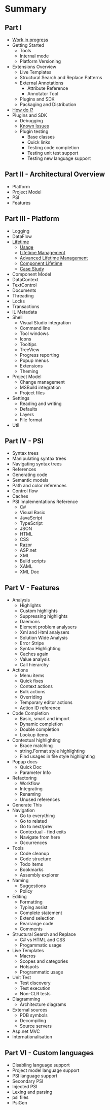 # Summary

## Part I
* [Work in progress](wip.md)
* Getting Started
   * Tools
   * Internal mode
   * Platform Versioning
* Extensions Overview
   * Live Templates
   * Structural Search and Replace Patterns
   * External Annotations
       * Attribute Reference
       * Annotator Tool
   * Plugins and SDK
   * Packaging and Distribution
* [How do I?](HowDoI.md)
* Plugins and SDK
   * Debugging
   * [Known Issues](Intro/KnownIssues.md)
   * Plugin testing
      * Base classes
      * Quick links
      * Testing code completion
      * Testing unit test support
      * Testing new language support

## Part II - Architectural Overview
* Platform
* Project Model
* PSI
* Features

## Part III - Platform
* Logging
* DataFlow
* [Lifetime](Platform/Lifetime.md)
   * [Usage](Platform/Lifetime/Usage.md)
   * [Lifetime Management](Platform/Lifetime/LifetimeDefinition.md)
   * [Advanced Lifetime Management](Platform/Lifetime/Advanced.md)
   * [Component Lifetime](Platform/Lifetime/ComponentModel.md)
   * [Case Study](Platform/Lifetime/CaseStudy.md)
* Component Model
* DataContext
* TextControl
* Documents
* Threading
* Locks
* Transactions
* IL Metadata
* Shell
   * Visual Studio integration
   * Command line
   * Tool windows
   * Icons
   * Tooltips
   * TreeView
   * Progress reporting
   * Popup menus
   * Extensions
   * Theming
* Project Model
   * Change management
   * MSBuild integration
   * Project files
* Settings
   * Reading and writing
   * Defaults
   * Layers
   * File format
* Util

## Part IV - PSI
* Syntax trees
* Manipulating syntax trees
* Navigating syntax trees
* References
* Generating code
* Semantic models
* Path and color references
* Control flow
* Caches
* PSI Implementations Reference
   * C#
   * Visual Basic
   * JavaScript
   * TypeScript
   * JSON
   * HTML
   * CSS
   * Razor
   * ASP.net
   * XML
   * Build scripts
   * XAML
   * XML Doc

## Part V - Features
* Analysis
   * Highlights
   * Custom highlights
   * Suppressing highlights
   * Daemons
   * Element problem analysers
   * Xml and Html analysers
   * Solution Wide Analysis
   * Error Stripe
   * Syntax Highlighting
   * Caches again
   * Value analysis
   * Call hierarchy
* Actions
   * Menu items
   * Quick fixes
   * Context actions
   * Bulk actions
   * Overriding
   * Temporary editor actions
   * Action ID reference 
* Code Completion
   * Basic, smart and import
   * Dynamic completion
   * Double completion
   * Lookup items
* Contextual highlighting
   * Brace matching
   * string.Format style highlighting
   * Find usages in file style highlighting
* Popup docs
   * Quick Doc
   * Parameter Info
* Refactoring
   * Workflow
   * Integrating
   * Renaming
   * Unused references
* Generate This
* Navigation
   * Go to everything
   * Go to related
   * Go to next/prev
   * Contextual - find exits
   * Navigate from here
   * Occurrences
* Tools
   * Code cleanup
   * Code structure
   * Todo items
   * Bookmarks
   * Assembly explorer
* Naming
   * Suggestions
   * Policy
* Editing
   * Formatting
   * Typing assist
   * Complete statement
   * Extend selection
   * Rearrange code
   * Comments
* Structural Search and Replace
   * C# vs HTML and CSS
   * Progammatic usage
* Live Templates
   * Macros
   * Scopes and categories
   * Hotspots
   * Programmatic usage
* Unit Test
   * Test discovery
   * Test execution
   * Non-CLR tests
* Diagramming
   * Architecture diagrams
* External sources
   * PDB symbols
   * Decompiling
   * Source servers
* Asp.net MVC
* Internationalisation

## Part VI - Custom languages
* Disabling language support
* Project model language support
* PSI language support
* Secondary PSI
* Injected PSI
* Lexing and parsing
* psi files
* PsiGen

